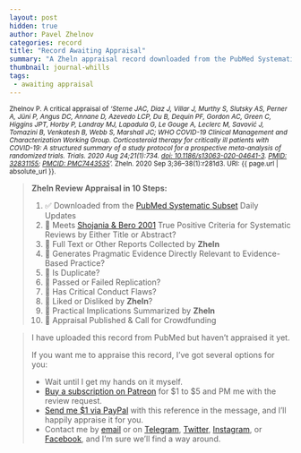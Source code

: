 ```yaml
---
layout: post
hidden: true
author: Pavel Zhelnov
categories: record
title: "Record Awaiting Appraisal"
summary: "A Zheln appraisal record downloaded from the PubMed Systematic Subset daily updates."
thumbnail: journal-whills
tags:
 - awaiting appraisal
---
```


<small id="citation">Zhelnov P. A critical appraisal of _‘Sterne JAC, Diaz J, Villar J, Murthy S, Slutsky AS, Perner A, Jüni P, Angus DC, Annane D, Azevedo LCP, Du B, Dequin PF, Gordon AC, Green C, Higgins JPT, Horby P, Landray MJ, Lapadula G, Le Gouge A, Leclerc M, Savović J, Tomazini B, Venkatesh B, Webb S, Marshall JC; WHO COVID-19 Clinical Management and Characterization Working Group. Corticosteroid therapy for critically ill patients with COVID-19: A structured summary of a study protocol for a prospective meta-analysis of randomized trials. Trials. 2020 Aug 24;21(1):734. [doi: 10.1186/s13063-020-04641-3](https://doi.org/10.1186/s13063-020-04641-3). [PMID: 32831155](https://pubmed.gov/32831155); [PMCID: PMC7443535](https://ncbi.nlm.nih.gov/pmc/PMC7443535)’._ Zheln. 2020 Sep 3;36–38(1):r281d3. URI: {{ page.url | absolute_url }}.</small>

> **Zheln Review Appraisal in 10 Steps:**
>
> 1. ✅ Downloaded from the [PubMed Systematic Subset](https://github.com/p1m-ortho/qs-global-ortho-search-queries/blob/global-sr-query/README.md) Daily Updates
> 2. 🔄 Meets [Shojania & Bero 2001](https://www.researchgate.net/publication/11820967_Taking_Advantage_of_the_Explosion_of_Systematic_Reviews_An_Efficient_MEDLINE_Search_Strategy) True Positive Criteria for Systematic Reviews by Either Title or Abstract?
> 3. 🔄 Full Text or Other Reports Collected by **Zheln**
> 4. 🔄 Generates Pragmatic Evidence Directly Relevant to Evidence-Based Practice?
> 5. 🔄 Is Duplicate?
> 6. 🔄 Passed or Failed Replication?
> 7. 🔄 Has Critical Conduct Flaws?
> 8. 🔄 Liked or Disliked by **Zheln**?
> 9. 🔄 Practical Implications Summarized by **Zheln**
> 10. 🔄 Appraisal Published & Call for Crowdfunding

> I have uploaded this record from PubMed but haven’t appraised it yet.
>
> If you want me to appraise this record, I’ve got several options for you:
> * Wait until I get my hands on it myself.
> * [Buy a subscription on Patreon](https://patreon.com/zheln) for $1 to $5 and PM me with the review request.
> * [Send me $1 via PayPal](https://paypal.me/pjelnov) with this reference in the message, and I’ll happily appraise it for you.
> * Contact me by [email](mailto:pavel@zheln.com) or on [Telegram](https://t.me/drzhelnov), [Twitter](https://twitter.com/drzhelnov), [Instagram](https://instagram.com/igzheln), or [Facebook](https://facebook.com/drzhelnov), and I’m sure we’ll find a way around.
